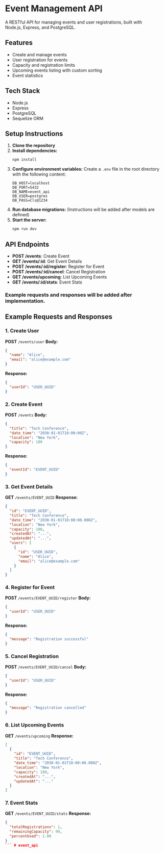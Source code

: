 # Event Management API

A RESTful API for managing events and user registrations, built with Node.js, Express, and PostgreSQL.

## Features
- Create and manage events
- User registration for events
- Capacity and registration limits
- Upcoming events listing with custom sorting
- Event statistics

## Tech Stack
- Node.js
- Express
- PostgreSQL
- Sequelize ORM

## Setup Instructions

1. **Clone the repository**
2. **Install dependencies:**
   ```bash
   npm install
   ```
3. **Configure environment variables:**
   Create a `.env` file in the root directory with the following content:
   ```env
   DB_HOST=localhost
   DB_PORT=5432
   DB_NAME=event_api
   DB_USER=postgres
   DB_PASS=Cls@1234
   ```
4. **Run database migrations:**
   (Instructions will be added after models are defined)
5. **Start the server:**
   ```bash
   npm run dev
   ```

## API Endpoints

- **POST /events**: Create Event
- **GET /events/:id**: Get Event Details
- **POST /events/:id/register**: Register for Event
- **POST /events/:id/cancel**: Cancel Registration
- **GET /events/upcoming**: List Upcoming Events
- **GET /events/:id/stats**: Event Stats

### Example requests and responses will be added after implementation. 

## Example Requests and Responses

### 1. Create User
**POST** `/events/user`
**Body:**
```json
{
  "name": "Alice",
  "email": "alice@example.com"
}
```
**Response:**
```json
{
  "userId": "USER_UUID"
}
```

### 2. Create Event
**POST** `/events`
**Body:**
```json
{
  "title": "Tech Conference",
  "date_time": "2030-01-01T10:00:00Z",
  "location": "New York",
  "capacity": 100
}
```
**Response:**
```json
{
  "eventId": "EVENT_UUID"
}
```

### 3. Get Event Details
**GET** `/events/EVENT_UUID`
**Response:**
```json
{
  "id": "EVENT_UUID",
  "title": "Tech Conference",
  "date_time": "2030-01-01T10:00:00.000Z",
  "location": "New York",
  "capacity": 100,
  "createdAt": "...",
  "updatedAt": "...",
  "users": [
    {
      "id": "USER_UUID",
      "name": "Alice",
      "email": "alice@example.com"
    }
  ]
}
```

### 4. Register for Event
**POST** `/events/EVENT_UUID/register`
**Body:**
```json
{
  "userId": "USER_UUID"
}
```
**Response:**
```json
{
  "message": "Registration successful"
}
```

### 5. Cancel Registration
**POST** `/events/EVENT_UUID/cancel`
**Body:**
```json
{
  "userId": "USER_UUID"
}
```
**Response:**
```json
{
  "message": "Registration cancelled"
}
```

### 6. List Upcoming Events
**GET** `/events/upcoming`
**Response:**
```json
[
  {
    "id": "EVENT_UUID",
    "title": "Tech Conference",
    "date_time": "2030-01-01T10:00:00.000Z",
    "location": "New York",
    "capacity": 100,
    "createdAt": "...",
    "updatedAt": "..."
  }
]
```

### 7. Event Stats
**GET** `/events/EVENT_UUID/stats`
**Response:**
```json
{
  "totalRegistrations": 1,
  "remainingCapacity": 99,
  "percentUsed": 1.00
}
``` # event_api
